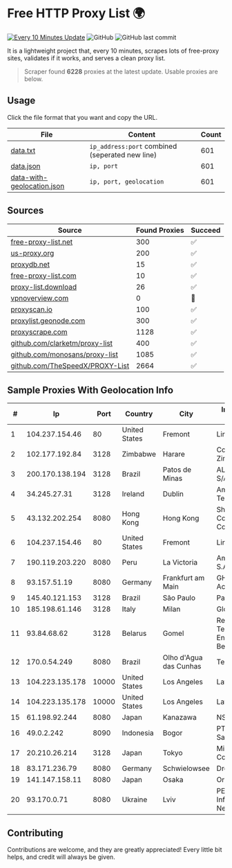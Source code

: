 
# Free HTTP Proxy List 🌍

[![Every 10 Minutes Update](https://github.com/mertguvencli/http-proxy-list/actions/workflows/main.yml/badge.svg?branch=main)](https://github.com/mertguvencli/http-proxy-list/actions/workflows/main.yml)
![GitHub](https://img.shields.io/github/license/mertguvencli/http-proxy-list)
![GitHub last commit](https://img.shields.io/github/last-commit/mertguvencli/http-proxy-list)

It is a lightweight project that, every 10 minutes, scrapes lots of free-proxy sites, validates if it works, and serves a clean proxy list.


> Scraper found **6228** proxies at the latest update. Usable proxies are below.

## Usage

Click the file format that you want and copy the URL.


|File|Content|Count|
|----|-------|-----|
|[data.txt](https://raw.githubusercontent.com/mertguvencli/http-proxy-list/main/proxy-list/data.txt)|`ip_address:port` combined (seperated new line)|601|
|[data.json](https://raw.githubusercontent.com/mertguvencli/http-proxy-list/main/proxy-list/data.json)|`ip, port`|601|
|[data-with-geolocation.json](https://raw.githubusercontent.com/mertguvencli/http-proxy-list/main/proxy-list/data-with-geolocation.json)|`ip, port, geolocation`|601|

## Sources

|Source|Found Proxies|Succeed|
|------|-------------|-------|
|[free-proxy-list.net](https://free-proxy-list.net)|300|✅|
|[us-proxy.org](https://www.us-proxy.org)|200|✅|
|[proxydb.net](http://proxydb.net)|15|✅|
|[free-proxy-list.com](https://free-proxy-list.com/?page=&port=&type%5B%5D=http&type%5B%5D=https&up_time=0&search=Search)|10|✅|
|[proxy-list.download](https://www.proxy-list.download/HTTP)|26|✅|
|[vpnoverview.com](https://vpnoverview.com/privacy/anonymous-browsing/free-proxy-servers)|0|🚫|
|[proxyscan.io](https://www.proxyscan.io)|100|✅|
|[proxylist.geonode.com](https://proxylist.geonode.com/api/proxy-list?limit=300&page=1&sort_by=lastChecked&sort_type=desc&protocols=http,https)|300|✅|
|[proxyscrape.com](https://api.proxyscrape.com/v2/?request=displayproxies&protocol=http&timeout=10000&country=all&ssl=all&anonymity=all)|1128|✅|
|[github.com/clarketm/proxy-list](https://raw.githubusercontent.com/clarketm/proxy-list/master/proxy-list-raw.txt)|400|✅|
|[github.com/monosans/proxy-list](https://raw.githubusercontent.com/monosans/proxy-list/main/proxies/http.txt)|1085|✅|
|[github.com/TheSpeedX/PROXY-List](https://raw.githubusercontent.com/TheSpeedX/PROXY-List/master/http.txt)|2664|✅|


## Sample Proxies With Geolocation Info

|#|Ip|Port|Country|City|Internet Service Provider|
|-|--|----|-------|----|-------------------------|
|1|104.237.154.46|80|United States|Fremont|Linode, LLC|
|2|102.177.192.84|3128|Zimbabwe|Harare|Contitouch Zimbabwe|
|3|200.170.138.194|3128|Brazil|Patos de Minas|ALGAR TELECOM S/A|
|4|34.245.27.31|3128|Ireland|Dublin|Amazon Technologies Inc.|
|5|43.132.202.254|8080|Hong Kong|Hong Kong|Shenzhen Tencent Computer Systems Company Limited|
|6|104.237.154.46|80|United States|Fremont|Linode, LLC|
|7|190.119.203.220|8080|Peru|La Victoria|America Movil Peru S.A.C.|
|8|93.157.51.19|8080|Germany|Frankfurt am Main|GHOSTnet Ackermann-EDV|
|9|145.40.121.153|3128|Brazil|São Paulo|Packet Host, Inc.|
|10|185.198.61.146|3128|Italy|Milan|Global Router LLC|
|11|93.84.68.62|3128|Belarus|Gomel|Republican Unitary Telecommunication Enterprise Beltelecom|
|12|170.0.54.249|8080|Brazil|Olho d'Agua das Cunhas|Telecom Scae Ltda|
|13|104.223.135.178|10000|United States|Los Angeles|LayerHost|
|14|104.223.135.178|10000|United States|Los Angeles|LayerHost|
|15|61.198.92.244|8080|Japan|Kanazawa|NSK Co., Ltd.|
|16|49.0.2.242|8090|Indonesia|Bogor|PT Usaha Adi Sanggoro|
|17|20.210.26.214|3128|Japan|Tokyo|Microsoft Corporation|
|18|83.171.236.79|8080|Germany|Schwielowsee|Droptop GmbH|
|19|141.147.158.11|8080|Japan|Osaka|Oracle Corporation|
|20|93.170.0.71|8080|Ukraine|Lviv|PE Galician Information Networks|



## Contributing

Contributions are welcome, and they are greatly appreciated! Every
little bit helps, and credit will always be given.

